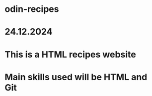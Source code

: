 # odin-recipes

# 24.12.2024 
# This is a HTML recipes website
# Main skills used will be HTML and Git